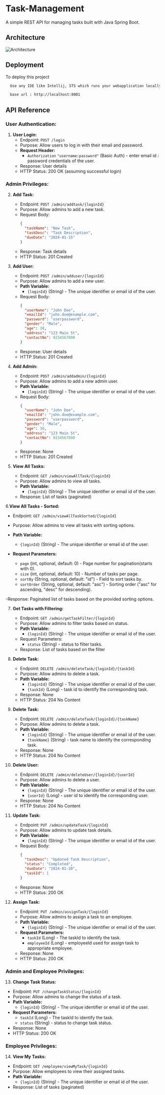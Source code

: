 # Task-Management

A simple REST API for managing tasks built with Java Spring Boot.


## Architecture


![Architecture](https://github.com/Gokilan-13/Task-Management/blob/main/ArchitectureOfRestApi.PNG?raw=true)


## Deployment

To deploy this project

```bash
  Use any IDE like Intellij, STS which runs your webapplication locally on your machine 

  base url : http://localhost:8081
```

## API Reference

### User Authentication:

1. **User Login:**
   - Endpoint: `POST /login`
   - Purpose: Allow users to log in with their email and password.
   -  **Request Header:**
       - `Authorization` `"username:password"` (Basic Auth)  - enter email id : password credentials of the user.
   - Response: User details
   - HTTP Status: 200 OK (assuming successful login)

### Admin Privileges:

2. **Add Task:**
   - Endpoint: `POST /admin/addtask/{loginId}`
   - Purpose: Allow admins to add a new task.
   - Request Body:
     ```json
     {
       "taskName": "New Task",
       "taskDesc": "Task Description",
       "dueDate": "2024-01-15"
     }
     ```
   - Response: Task details
   - HTTP Status: 201 Created

3. **Add User:**
   - Endpoint: `POST /admin/adduser/{loginId}`
   - Purpose: Allow admins to add a new user.
   - **Path Variable:**
       - `{loginId}` (String) - The unique identifier or email id of the user.
   - Request Body:
     ```json
     {
       "userName": "John Doe",
       "emailId": "john.doe@example.com",
       "password": "userpassword",
       "gender": "Male",
       "age": 30,
       "address": "123 Main St",
       "contactNo": 9234567890
     }
     ```
   - Response: User details
   - HTTP Status: 201 Created

4. **Add Admin:**
   - Endpoint: `POST /admin/addadmin/{loginId}`
   - Purpose: Allow admins to add a new admin user.
   - **Path Variable:**
       - `{loginId}` (String) - The unique identifier or email id of the user.
   - Request Body:
     ```json
     {
       "userName": "John Doe",
       "emailId": "john.doe@example.com",
       "password": "userpassword",
       "gender": "Male",
       "age": 30,
       "address": "123 Main St",
       "contactNo": 9234567890
     }
     ```
   - Response: None
   - HTTP Status: 201 Created

5. **View All Tasks:**
   - Endpoint: `GET /admin/viewAllTask/{loginId}`
   - Purpose: Allow admins to view all tasks.
   - **Path Variable:**
       - `{loginId}` (String) - The unique identifier or email id of the user.
   - Response: List of tasks (paginated)

6.**View All Tasks - Sorted:**
  - Endpoint: `GET /admin/viewAllTaskSorted/{loginId}`
  - Purpose: Allow admins to view all tasks with sorting options.
  - **Path Variable:**
      - `{loginId}` (String) - The unique identifier or email id of the user.

  - **Request Parameters:**
      - `page` (int, optional, default: 0) - Page number for pagination(starts with 0).
      - `size` (int, optional, default: 10) - Number of tasks per page.
      - `sortBy` (String, optional, default: "id") - Field to sort tasks by.
      - `sortOrder` (String, optional, default: "asc") - Sorting order ("asc" for ascending, "desc" for descending).

  -Response: Paginated list of tasks based on the provided sorting options.

7. **Get Tasks with Filtering:**
   - Endpoint: `GET /admin/getTaskFilter/{loginId}`
   - Purpose: Allow admins to filter tasks based on status.
   - **Path Variable:**
       - `{loginId}` (String) - The unique identifier or email id of the user.
   - Request Parameters:
     - `status` (String) - status to filter tasks.
   - Response: List of tasks based on the filter

8. **Delete Task:**
   - Endpoint: `DELETE /admin/deleteTask/{loginId}/{taskId}`
   - Purpose: Allow admins to delete a task.
   - **Path Variable:**
       - `{loginId}` (String) - The unique identifier or email id of the user.
       - `{taskId}` (Long) - task id to identify the corresponding task.
   - Response: None
   - HTTP Status: 204 No Content

9. **Delete Task:**
   - Endpoint: `DELETE /admin/deleteTask/{loginId}/{taskName}`
   - Purpose: Allow admins to delete a task.
   - **Path Variable:**
       - `{loginId}` (String) - The unique identifier or email id of the user.
       - `{taskName}` (String) - task name to identify the corresponding task.
   - Response: None
   - HTTP Status: 204 No Content

10. **Delete User:**
    - Endpoint: `DELETE /admin/deleteUser/{loginId}/{userId}`
    - Purpose: Allow admins to delete a user.
    - **Path Variable:**
        - `{loginId}` (String) - The unique identifier or email id of the user.
        - `{userId}` (Long) - user id to identify the corresponding user.
    - Response: None
    - HTTP Status: 204 No Content

11. **Update Task:**
    - Endpoint: `PUT /admin/updateTask/{loginId}`
    - Purpose: Allow admins to update task details.
    - **Path Variable:**
        - `{loginId}` (String) - The unique identifier or email id of the user.
    - Request Body:
      ```json
      {
        "taskDesc": "Updated Task Description",
        "status": "Completed",
        "dueDate": "2024-01-20",
        "taskId": 1
      }
      ```
    - Response: None
    - HTTP Status: 200 OK

12. **Assign Task:**
    - Endpoint: `PUT /admin/assignTask/{loginId}`
    - Purpose: Allow admins to assign a task to an employee.
    - **Path Variable:**
        - `{loginId}` (String) - The unique identifier or email id of the user.
     - **Request Parameters:**
       - `taskId` (Long) - The taskId to identify the task.
       - `employeeId` (Long) - employeeId used for assign task to appropriate employee.      
    - Response: None
    - HTTP Status: 200 OK

### Admin and Employee Privileges:

13. **Change Task Status:**
   - Endpoint: `PUT /changeTaskStatus/{loginId}`
   - Purpose: Allow admins to change the status of a task.
   - **Path Variable:**
       - `{loginId}` (String) - The unique identifier or email id of the user.
   - **Request Parameters:**
       - `taskId` (Long) - The taskId to identify the task.
       - `status` (String) - status to change task status.
   - Response: None
   - HTTP Status: 200 OK

### Employee Privileges:

14. **View My Tasks:**
   - Endpoint: `GET /employee/viewMyTask/{loginId}`
   - Purpose: Allow employees to view their assigned tasks.
   - **Path Variable:**
       - `{loginId}` (String) - The unique identifier or email id of the user.
   - Response: List of tasks (paginated)


